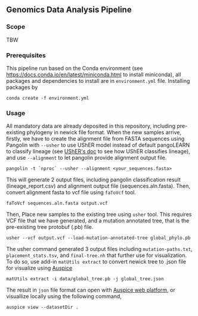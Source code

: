 ## Genomics Data Analysis Pipeline

### Scope

TBW


### Prerequisites

This pipeline run based on the Conda environment (see https://docs.conda.io/en/latest/miniconda.html to install miniconda), all packages and dependencies to install are in `environment.yml` file. Installing packages by

```
conda create -f environment.yml
```

### Usage

All mandatory data are already deposited in this repository, including pre-existing phylogeny in newick file format. When the new samples arrive, firstly, we have to create the alignment file from FASTA sequences using Pangolin with `--usher` to use UShER model instead of default pangoLEARN to classify lineage (see [UShER's doc](https://usher-wiki.readthedocs.io/en/latest/UShER.html#methodology) to see how UShER classifies lineage), and use `--alignment` to let pangolin provide alignment output file. 

```
pangolin -t `nproc` --usher --alignment <your_sequences.fasta>
```

This will generate 2 output files, including pangolin classification result (lineage_report.csv) and alignment output file (sequences.aln.fasta). Then, convert alignment fasta to vcf file using `faToVcf` tool.

```
faToVcf sequences.aln.fasta output.vcf
```

Then, Place new samples to the existing tree using `usher` tool. This requires VCF file that we have generated, and a mutation annotated tree, that is the pre-existing tree protobuf (.pb) file. 
```
usher --vcf output.vcf --load-mutation-annotated-tree global_phylo.pb
```

The usher command generated 3 output files including `mutation-paths.txt`, `placement_stats.tsv`, and `final-tree.nh` that further use for visualization. To do so, use add-in `matUtils extract` to convert newick tree to .json file for visualize using [Auspice](https://auspice.us/)

```
matUtils extract -i data/global_tree.pb -j global_tree.json
```

The result in `json` file format can open with [Auspice web platform](https://auspice.us/), or visuallize locally using the following command,

```
auspice view --datasetDir .
```

